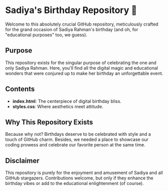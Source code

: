 # Sadiya's Birthday Repository 🎉

Welcome to this absolutely crucial GitHub repository, meticulously crafted for the grand occasion of Sadiya Rahman's birthday (and oh, for "educational purposes" too, we guess).

## Purpose

This repository exists for the singular purpose of celebrating the one and only Sadiya Rahman. Here, you'll find all the digital magic and educational wonders that were conjured up to make her birthday an unforgettable event.

## Contents

- **index.html**: The centerpiece of digital birthday bliss.
- **styles.css**: Where aesthetics meet attitude.

## Why This Repository Exists

Because why not? Birthdays deserve to be celebrated with style and a touch of GitHub charm. Besides, we needed a place to showcase our coding prowess and celebrate our favorite person at the same time.

## Disclaimer

This repository is purely for the enjoyment and amusement of Sadiya and all GitHub stargazers. Contributions welcome, but only if they enhance the birthday vibes or add to the educational enlightenment (of course).
